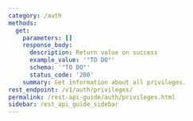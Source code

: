 ```yaml
---
category: /auth
methods:
  get:
    parameters: []
    response_body:
      description: Return value on success
      example_value: '"TO DO"'
      schema: '"TO DO"'
      status_code: '200'
    summary: Get information about all privileges.
rest_endpoint: /v1/auth/privileges/
permalink: /rest-api-guide/auth/privileges.html
sidebar: rest_api_guide_sidebar
---
```

